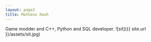 ```yaml
---
layout: page2
title: Matheus Rauh
---
```


Game modder and C++, Python and SQL developer.
![sit]({{ site.url }}/assets/sit.jpg)
